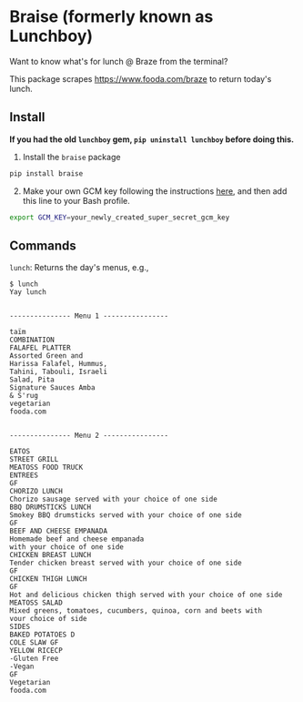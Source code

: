 # Braise (formerly known as Lunchboy)

Want to know what's for lunch @ Braze from the terminal?

This package scrapes https://www.fooda.com/braze to return today's lunch.

## Install

**If you had the old `lunchboy` gem, `pip uninstall lunchboy` before doing this.**


1. Install the `braise` package

```bash
pip install braise
```

2. Make your own GCM key following the instructions [here](https://support.google.com/cloud/answer/6158862?hl=en), and then add this line to your Bash profile.

```bash
export GCM_KEY=your_newly_created_super_secret_gcm_key
```

## Commands

`lunch`: Returns the day's menus, e.g.,


```
$ lunch
Yay lunch


--------------- Menu 1 ----------------

taïm
COMBINATION
FALAFEL PLATTER
Assorted Green and
Harissa Falafel, Hummus,
Tahini, Tabouli, Israeli
Salad, Pita
Signature Sauces Amba
& S'rug
vegetarian
fooda.com


--------------- Menu 2 ----------------

EATOS
STREET GRILL
MEATOSS FOOD TRUCK
ENTREES
GF
CHORIZO LUNCH
Chorizo sausage served with your choice of one side
BBQ DRUMSTICKS LUNCH
Smokey BBQ drumsticks served with your choice of one side
GF
BEEF AND CHEESE EMPANADA
Homemade beef and cheese empanada
with your choice of one side
CHICKEN BREAST LUNCH
Tender chicken breast served with your choice of one side
GF
CHICKEN THIGH LUNCH
GF
Hot and delicious chicken thigh served with your choice of one side
MEATOSS SALAD
Mixed greens, tomatoes, cucumbers, quinoa, corn and beets with
vour choice of side
SIDES
BAKED POTATOES D
COLE SLAW GF
YELLOW RICECP
-Gluten Free
-Vegan
GF
Vegetarian
fooda.com
```
